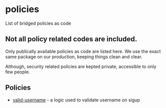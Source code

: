 # policies

List of bridged policies as code

## Not all policy related codes are included.

Only publically available policies as code are listed here.
We use the exact same package on our production, keeping things clean and clear.

Although, security related policies are kepted private, accessible to only few people.

## Policies

- [valid-username](./valid-username) - a logic used to validate username on sigup
